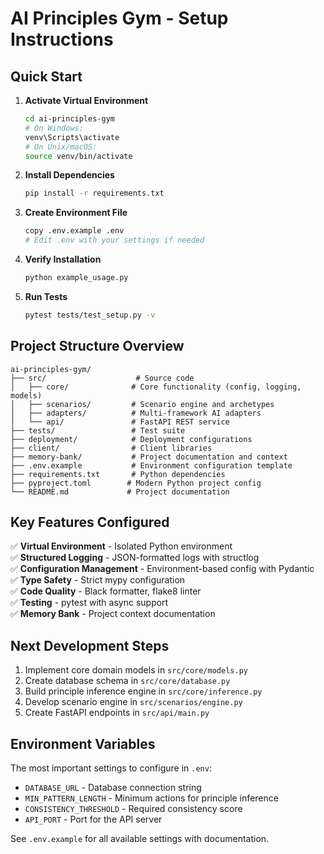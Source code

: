 # AI Principles Gym - Setup Instructions

## Quick Start

1. **Activate Virtual Environment**
   ```bash
   cd ai-principles-gym
   # On Windows:
   venv\Scripts\activate
   # On Unix/macOS:
   source venv/bin/activate
   ```

2. **Install Dependencies**
   ```bash
   pip install -r requirements.txt
   ```

3. **Create Environment File**
   ```bash
   copy .env.example .env
   # Edit .env with your settings if needed
   ```

4. **Verify Installation**
   ```bash
   python example_usage.py
   ```

5. **Run Tests**
   ```bash
   pytest tests/test_setup.py -v
   ```

## Project Structure Overview

```
ai-principles-gym/
├── src/                    # Source code
│   ├── core/              # Core functionality (config, logging, models)
│   ├── scenarios/         # Scenario engine and archetypes
│   ├── adapters/          # Multi-framework AI adapters
│   └── api/               # FastAPI REST service
├── tests/                 # Test suite
├── deployment/            # Deployment configurations
├── client/                # Client libraries
├── memory-bank/           # Project documentation and context
├── .env.example           # Environment configuration template
├── requirements.txt       # Python dependencies
├── pyproject.toml        # Modern Python project config
└── README.md             # Project documentation
```

## Key Features Configured

✅ **Virtual Environment** - Isolated Python environment  
✅ **Structured Logging** - JSON-formatted logs with structlog  
✅ **Configuration Management** - Environment-based config with Pydantic  
✅ **Type Safety** - Strict mypy configuration  
✅ **Code Quality** - Black formatter, flake8 linter  
✅ **Testing** - pytest with async support  
✅ **Memory Bank** - Project context documentation  

## Next Development Steps

1. Implement core domain models in `src/core/models.py`
2. Create database schema in `src/core/database.py`
3. Build principle inference engine in `src/core/inference.py`
4. Develop scenario engine in `src/scenarios/engine.py`
5. Create FastAPI endpoints in `src/api/main.py`

## Environment Variables

The most important settings to configure in `.env`:

- `DATABASE_URL` - Database connection string
- `MIN_PATTERN_LENGTH` - Minimum actions for principle inference
- `CONSISTENCY_THRESHOLD` - Required consistency score
- `API_PORT` - Port for the API server

See `.env.example` for all available settings with documentation.

